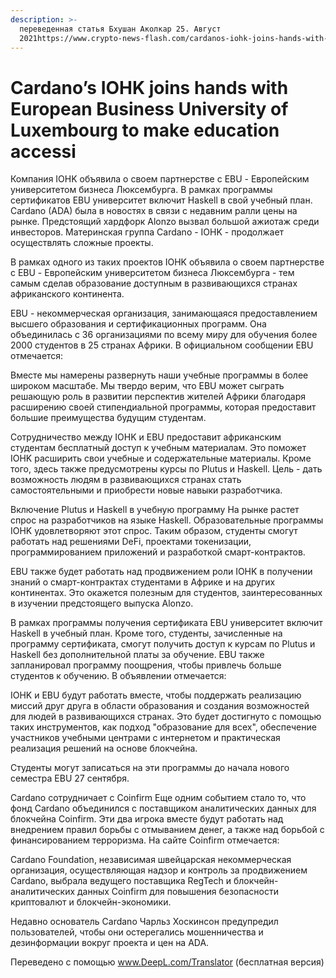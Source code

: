 ```yaml
---
description: >-
  переведенная статья Бхушан Аколкар 25. Август
  2021https://www.crypto-news-flash.com/cardanos-iohk-joins-hands-with-european-business-university-of-luxembourg-to-make-education-accessible-in-africa/?ut
---
```


# Cardano’s IOHK joins hands with European Business University of Luxembourg to make education accessi

Компания IOHK объявила о своем партнерстве с EBU - Европейским университетом бизнеса Люксембурга. В рамках программы сертификатов EBU университет включит Haskell в свой учебный план. Cardano \(ADA\) была в новостях в связи с недавним ралли цены на рынке. Предстоящий хардфорк Alonzo вызвал большой ажиотаж среди инвесторов. Материнская группа Cardano - IOHK - продолжает осуществлять сложные проекты.

В рамках одного из таких проектов IOHK объявила о своем партнерстве с EBU - Европейским университетом бизнеса Люксембурга - тем самым сделав образование доступным в развивающихся странах африканского континента.

EBU - некоммерческая организация, занимающаяся предоставлением высшего образования и сертификационных программ. Она объединилась с 36 организациями по всему миру для обучения более 2000 студентов в 25 странах Африки. В официальном сообщении EBU отмечается:

Вместе мы намерены развернуть наши учебные программы в более широком масштабе. Мы твердо верим, что EBU может сыграть решающую роль в развитии перспектив жителей Африки благодаря расширению своей стипендиальной программы, которая предоставит большие преимущества будущим студентам.

Сотрудничество между IOHK и EBU предоставит африканским студентам бесплатный доступ к учебным материалам. Это поможет IOHK расширить свои учебные и содержательные материалы. Кроме того, здесь также предусмотрены курсы по Plutus и Haskell. Цель - дать возможность людям в развивающихся странах стать самостоятельными и приобрести новые навыки разработчика.

Включение Plutus и Haskell в учебную программу На рынке растет спрос на разработчиков на языке Haskell. Образовательные программы IOHK удовлетворяют этот спрос. Таким образом, студенты смогут работать над решениями DeFi, проектами токенизации, программированием приложений и разработкой смарт-контрактов.

EBU также будет работать над продвижением роли IOHK в получении знаний о смарт-контрактах студентами в Африке и на других континентах. Это окажется полезным для студентов, заинтересованных в изучении предстоящего выпуска Alonzo.

В рамках программы получения сертификата EBU университет включит Haskell в учебный план. Кроме того, студенты, зачисленные на программу сертификата, смогут получить доступ к курсам по Plutus и Haskell без дополнительной платы за обучение. EBU также запланировал программу поощрения, чтобы привлечь больше студентов к обучению. В объявлении отмечается:

IOHK и EBU будут работать вместе, чтобы поддержать реализацию миссий друг друга в области образования и создания возможностей для людей в развивающихся странах. Это будет достигнуто с помощью таких инструментов, как подход "образование для всех", обеспечение участников учебными центрами с интернетом и практическая реализация решений на основе блокчейна.

Студенты могут записаться на эти программы до начала нового семестра EBU 27 сентября.

Cardano сотрудничает с Coinfirm Еще одним событием стало то, что фонд Cardano объединился с поставщиком аналитических данных для блокчейна Coinfirm. Эти два игрока вместе будут работать над внедрением правил борьбы с отмыванием денег, а также над борьбой с финансированием терроризма. На сайте Coinfirm отмечается:

Cardano Foundation, независимая швейцарская некоммерческая организация, осуществляющая надзор и контроль за продвижением Cardano, выбрала ведущего поставщика RegTech и блокчейн-аналитических данных Coinfirm для повышения безопасности криптовалют и блокчейн-экономики.

Недавно основатель Cardano Чарльз Хоскинсон предупредил пользователей, чтобы они остерегались мошенничества и дезинформации вокруг проекта и цен на ADA.

Переведено с помощью www.DeepL.com/Translator \(бесплатная версия\)

